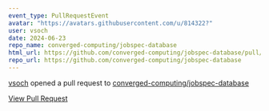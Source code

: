 ```yaml
---
event_type: PullRequestEvent
avatar: "https://avatars.githubusercontent.com/u/814322?"
user: vsoch
date: 2024-06-23
repo_name: converged-computing/jobspec-database
html_url: https://github.com/converged-computing/jobspec-database/pull/2
repo_url: https://github.com/converged-computing/jobspec-database
---
```


<a href='https://github.com/vsoch' target='_blank'>vsoch</a> opened a pull request to <a href='https://github.com/converged-computing/jobspec-database' target='_blank'>converged-computing/jobspec-database</a>

<a href='https://github.com/converged-computing/jobspec-database/pull/2' target='_blank'>View Pull Request</a>